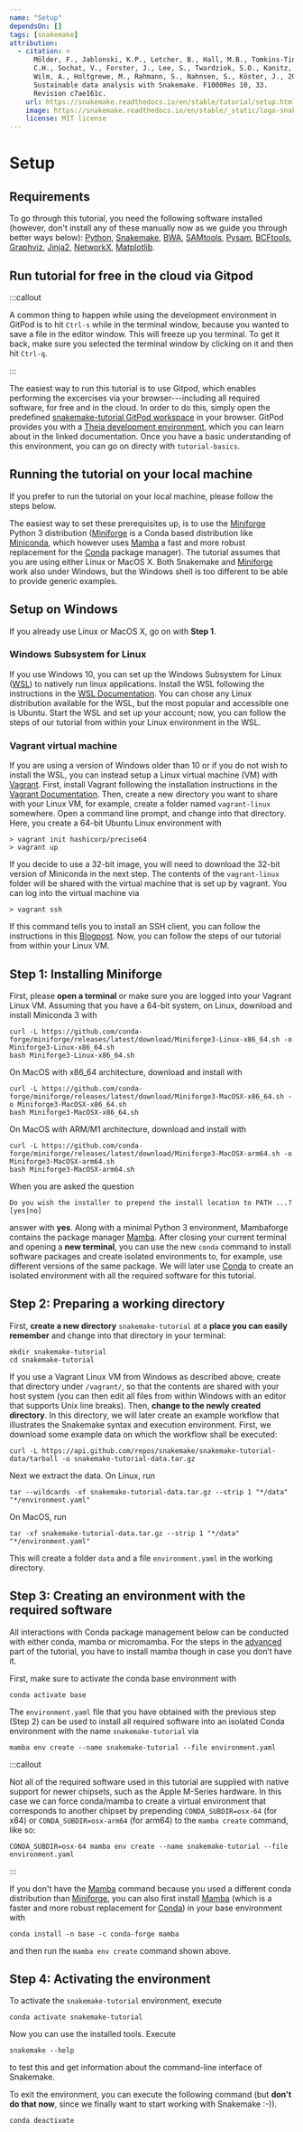 ```yaml
---
name: "Setup"
dependsOn: []
tags: [snakemake]
attribution:
  - citation: >
      Mölder, F., Jablonski, K.P., Letcher, B., Hall, M.B., Tomkins-Tinch,
      C.H., Sochat, V., Forster, J., Lee, S., Twardziok, S.O., Kanitz, A.,
      Wilm, A., Holtgrewe, M., Rahmann, S., Nahnsen, S., Köster, J., 2021.
      Sustainable data analysis with Snakemake. F1000Res 10, 33.
      Revision c7ae161c.
    url: https://snakemake.readthedocs.io/en/stable/tutorial/setup.html
    image: https://snakemake.readthedocs.io/en/stable/_static/logo-snake.svg
    license: MIT license
---
```


# Setup

## Requirements

To go through this tutorial, you need the following software installed (however, don't install any of these manually now as we guide you
through better ways below):
[Python](https://www.python.org),
[Snakemake](https://snakemake.readthedocs.io),
[BWA](http://bio-bwa.sourceforge.net),
[SAMtools](https://www.htslib.org),
[Pysam](https://pysam.readthedocs.io),
[BCFtools](https://www.htslib.org),
[Graphviz](https://www.graphviz.org),
[Jinja2](https://jinja.palletsprojects.com),
[NetworkX](https://networkx.github.io),
[Matplotlib](https://matplotlib.org).

## Run tutorial for free in the cloud via Gitpod

:::callout

A common thing to happen while using the development environment in
GitPod is to hit `Ctrl-s` while in the terminal window, because you
wanted to save a file in the editor window. This will freeze up you
terminal. To get it back, make sure you selected the terminal window by
clicking on it and then hit `Ctrl-q`.

:::

The easiest way to run this tutorial is to use Gitpod, which enables
performing the excercises via your browser\-\--including all required
software, for free and in the cloud. In order to do this, simply open
the predefined [snakemake-tutorial GitPod
workspace](https://gitpod.io/#https://github.com/snakemake/snakemake-tutorial-data)
in your browser. GitPod provides you with a [Theia development
environment](https://theia-ide.org/docs), which you can learn about in
the linked documentation. Once you have a basic understanding of this
environment, you can go on directy with
`tutorial-basics`.

## Running the tutorial on your local machine

If you prefer to run the tutorial on your local machine, please follow
the steps below.

The easiest way to set these prerequisites up, is to use the
[Miniforge](https://github.com/conda-forge/miniforge) Python
3 distribution
([Miniforge](https://github.com/conda-forge/miniforge) is a
Conda based distribution like
[Miniconda](https://conda.pydata.org/miniconda.html), which however uses
[Mamba](https://github.com/mamba-org/mamba) a fast and more robust
replacement for the [Conda](https://conda.pydata.org) package manager).
The tutorial assumes that you are using either Linux or MacOS X. Both
Snakemake and
[Miniforge](https://github.com/conda-forge/miniforge) work
also under Windows, but the Windows shell is too different to be able to
provide generic examples.

## Setup on Windows

If you already use Linux or MacOS X, go on with **Step 1**.

### Windows Subsystem for Linux

If you use Windows 10, you can set up the Windows Subsystem for Linux
([WSL](https://docs.microsoft.com/en-us/windows/wsl/about)) to natively
run linux applications. Install the WSL following the instructions in
the [WSL
Documentation](https://docs.microsoft.com/en-us/windows/wsl/install-win10).
You can chose any Linux distribution available for the WSL, but the most
popular and accessible one is Ubuntu. Start the WSL and set up your
account; now, you can follow the steps of our tutorial from within your
Linux environment in the WSL.

### Vagrant virtual machine

If you are using a version of Windows older than 10 or if you do not
wish to install the WSL, you can instead setup a Linux virtual machine
(VM) with [Vagrant](https://developer.hashicorp.com/vagrant). First, install Vagrant
following the installation instructions in the [Vagrant
Documentation](https://developer.hashicorp.com/vagrant/docs). Then, create a new directory
you want to share with your Linux VM, for example, create a folder named
`vagrant-linux` somewhere. Open a command line prompt, and change into
that directory. Here, you create a 64-bit Ubuntu Linux environment with

```shell
> vagrant init hashicorp/precise64
> vagrant up
```

If you decide to use a 32-bit image, you will need to download the
32-bit version of Miniconda in the next step. The contents of the
`vagrant-linux` folder will be shared with the virtual machine that is
set up by vagrant. You can log into the virtual machine via

```shell
> vagrant ssh
```

If this command tells you to install an SSH client, you can follow the instructions in this [Blogpost](https://www.sitepoint.com/getting-started-vagrant-windows/).
Now, you can follow the steps of our tutorial from within your Linux VM.

## Step 1: Installing Miniforge

First, please **open a terminal** or make sure you are logged into your
Vagrant Linux VM. Assuming that you have a 64-bit system, on Linux,
download and install Miniconda 3 with

```shell
curl -L https://github.com/conda-forge/miniforge/releases/latest/download/Miniforge3-Linux-x86_64.sh -o Miniforge3-Linux-x86_64.sh
bash Miniforge3-Linux-x86_64.sh
```

On MacOS with x86_64 architecture, download and install with

```shell
curl -L https://github.com/conda-forge/miniforge/releases/latest/download/Miniforge3-MacOSX-x86_64.sh -o Miniforge3-MacOSX-x86_64.sh
bash Miniforge3-MacOSX-x86_64.sh
```

On MacOS with ARM/M1 architecture, download and install with

```shell
curl -L https://github.com/conda-forge/miniforge/releases/latest/download/Miniforge3-MacOSX-arm64.sh -o Miniforge3-MacOSX-arm64.sh
bash Miniforge3-MacOSX-arm64.sh
```

When you are asked the question

```text
Do you wish the installer to prepend the install location to PATH ...? [yes|no]
```

answer with **yes**. Along with a minimal Python 3 environment, Mambaforge contains the package manager [Mamba](https://github.com/mamba-org/mamba).
After closing your current terminal and opening a **new terminal**, you can use the new `conda` command to install software packages and create isolated environments to, for example, use different versions of the same package.
We will later use [Conda](https://conda.pydata.org) to create an isolated environment with all the required software for this tutorial.

## Step 2: Preparing a working directory

First, **create a new directory** `snakemake-tutorial` at a **place you can easily remember** and change into that directory in your terminal:

```shell
mkdir snakemake-tutorial
cd snakemake-tutorial
```

If you use a Vagrant Linux VM from Windows as described above, create
that directory under `/vagrant/`, so that the contents are shared with
your host system (you can then edit all files from within Windows with
an editor that supports Unix line breaks). Then, **change to the newly
created directory**. In this directory, we will later create an example
workflow that illustrates the Snakemake syntax and execution
environment. First, we download some example data on which the workflow
shall be executed:

```shell
curl -L https://api.github.com/repos/snakemake/snakemake-tutorial-data/tarball -o snakemake-tutorial-data.tar.gz
```

Next we extract the data. On Linux, run

```shell
tar --wildcards -xf snakemake-tutorial-data.tar.gz --strip 1 "*/data" "*/environment.yaml"
```

On MacOS, run

```shell
tar -xf snakemake-tutorial-data.tar.gz --strip 1 "*/data" "*/environment.yaml"
```

This will create a folder `data` and a file `environment.yaml` in the
working directory.

## Step 3: Creating an environment with the required software

All interactions with Conda package management below can be conducted with either conda, mamba or micromamba. For the steps in the [advanced](advanced) part of the tutorial, you have to install mamba though in case you don’t have it.

First, make sure to activate the conda base environment with

```shell
conda activate base
```

The `environment.yaml` file that you have obtained with the previous
step (Step 2) can be used to install all required software into an
isolated Conda environment with the name `snakemake-tutorial` via

```shell
mamba env create --name snakemake-tutorial --file environment.yaml
```

:::callout

Not all of the required software used in this tutorial are supplied
with native support for newer chipsets, such as the Apple M-Series hardware.
In this case we can force conda/mamba to create a virtual environment that
corresponds to another chipset by prepending `CONDA_SUBDIR=osx-64` (for x64)
or `CONDA_SUBDIR=osx-arm64` (for arm64) to the `mamba create` command, like so:

```shell
CONDA_SUBDIR=osx-64 mamba env create --name snakemake-tutorial --file environment.yaml
```

:::

If you don\'t have the [Mamba](https://github.com/mamba-org/mamba)
command because you used a different conda distribution than
[Miniforge](https://github.com/conda-forge/miniforge), you
can also first install [Mamba](https://github.com/mamba-org/mamba)
(which is a faster and more robust replacement for
[Conda](https://conda.pydata.org)) in your base environment with

```shell
conda install -n base -c conda-forge mamba
```

and then run the `mamba env create` command shown above.

## Step 4: Activating the environment

To activate the `snakemake-tutorial` environment, execute

```shell
conda activate snakemake-tutorial
```

Now you can use the installed tools. Execute

```shell
snakemake --help
```

to test this and get information about the command-line interface of
Snakemake.

To exit the environment, you can execute the following command (but **don\'t do
that now**, since we finally want to start working with Snakemake :-)).

```shell
conda deactivate
```
